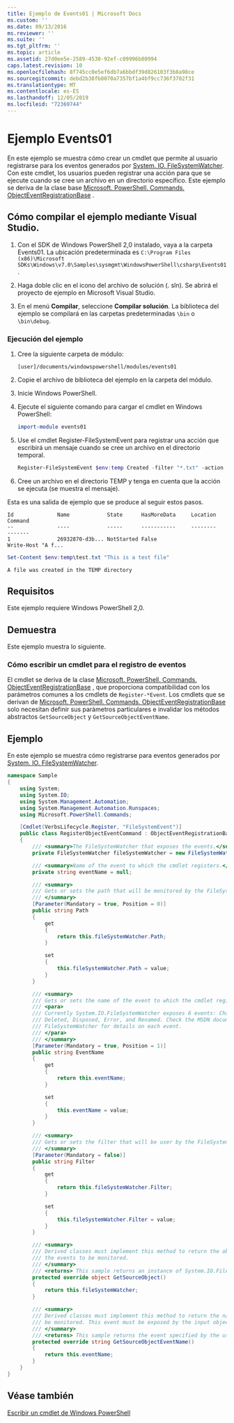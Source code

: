 ```yaml
---
title: Ejemplo de Events01 | Microsoft Docs
ms.custom: ''
ms.date: 09/13/2016
ms.reviewer: ''
ms.suite: ''
ms.tgt_pltfrm: ''
ms.topic: article
ms.assetid: 27d0ee5e-2589-4530-92ef-c09996b80994
caps.latest.revision: 10
ms.openlocfilehash: 8f745cc0e5ef6db7a6bbdf39d826103f3b8a98ce
ms.sourcegitcommit: debd2b38fb8070a7357bf1a4bf9cc736f3702f31
ms.translationtype: MT
ms.contentlocale: es-ES
ms.lasthandoff: 12/05/2019
ms.locfileid: "72369744"
---
```

# <a name="events01-sample"></a>Ejemplo Events01

En este ejemplo se muestra cómo crear un cmdlet que permite al usuario registrarse para los eventos generados por [System. IO. FileSystemWatcher](/dotnet/api/System.IO.FileSystemWatcher).
Con este cmdlet, los usuarios pueden registrar una acción para que se ejecute cuando se cree un archivo en un directorio específico.
Este ejemplo se deriva de la clase base [Microsoft. PowerShell. Commands. ObjectEventRegistrationBase](/dotnet/api/Microsoft.PowerShell.Commands.ObjectEventRegistrationBase) .

## <a name="how-to-build-the-sample-by-using-visual-studio"></a>Cómo compilar el ejemplo mediante Visual Studio.

1. Con el SDK de Windows PowerShell 2,0 instalado, vaya a la carpeta Events01.
   La ubicación predeterminada es `C:\Program Files (x86)\Microsoft SDKs\Windows\v7.0\Samples\sysmgmt\WindowsPowerShell\csharp\Events01`.

2. Haga doble clic en el icono del archivo de solución (. sln).
   Se abrirá el proyecto de ejemplo en Microsoft Visual Studio.

3. En el menú **Compilar**, seleccione **Compilar solución**.
   La biblioteca del ejemplo se compilará en las carpetas predeterminadas `\bin` o `\bin\debug`.

### <a name="how-to-run-the-sample"></a>Ejecución del ejemplo

1. Cree la siguiente carpeta de módulo:

    `[user]/documents/windowspowershell/modules/events01`

2. Copie el archivo de biblioteca del ejemplo en la carpeta del módulo.

3. Inicie Windows PowerShell.

4. Ejecute el siguiente comando para cargar el cmdlet en Windows PowerShell:

    ```powershell
    import-module events01
    ```

5. Use el cmdlet Register-FileSystemEvent para registrar una acción que escribirá un mensaje cuando se cree un archivo en el directorio temporal.

    ```powershell
    Register-FileSystemEvent $env:temp Created -filter "*.txt" -action { Write-Host "A file was created in the TEMP directory" }
    ```

6. Cree un archivo en el directorio TEMP y tenga en cuenta que la acción se ejecuta (se muestra el mensaje).

Esta es una salida de ejemplo que se produce al seguir estos pasos.

```output
Id              Name            State      HasMoreData     Location             Command
--              ----            -----      -----------     --------             -------
1               26932870-d3b... NotStarted False                                 Write-Host "A f...

```

```powershell
Set-Content $env:temp\test.txt "This is a test file"
```

```output
A file was created in the TEMP directory
```

## <a name="requirements"></a>Requisitos

Este ejemplo requiere Windows PowerShell 2,0.

## <a name="demonstrates"></a>Demuestra

Este ejemplo muestra lo siguiente.

### <a name="how-to-write-a-cmdlet-for-event-registration"></a>Cómo escribir un cmdlet para el registro de eventos

El cmdlet se deriva de la clase [Microsoft. PowerShell. Commands. ObjectEventRegistrationBase](/dotnet/api/Microsoft.PowerShell.Commands.ObjectEventRegistrationBase) , que proporciona compatibilidad con los parámetros comunes a los cmdlets de `Register-*Event`.
Los cmdlets que se derivan de [Microsoft. PowerShell. Commands. ObjectEventRegistrationBase](/dotnet/api/Microsoft.PowerShell.Commands.ObjectEventRegistrationBase) solo necesitan definir sus parámetros particulares e invalidar los métodos abstractos `GetSourceObject` y `GetSourceObjectEventName`.

## <a name="example"></a>Ejemplo

En este ejemplo se muestra cómo registrarse para eventos generados por [System. IO. FileSystemWatcher](/dotnet/api/System.IO.FileSystemWatcher).

```csharp
namespace Sample
{
    using System;
    using System.IO;
    using System.Management.Automation;
    using System.Management.Automation.Runspaces;
    using Microsoft.PowerShell.Commands;

    [Cmdlet(VerbsLifecycle.Register, "FileSystemEvent")]
    public class RegisterObjectEventCommand : ObjectEventRegistrationBase
    {
        /// <summary>The FileSystemWatcher that exposes the events.</summary>
        private FileSystemWatcher fileSystemWatcher = new FileSystemWatcher();

        /// <summary>Name of the event to which the cmdlet registers.</summary>
        private string eventName = null;

        /// <summary>
        /// Gets or sets the path that will be monitored by the FileSystemWatcher.
        /// </summary>
        [Parameter(Mandatory = true, Position = 0)]
        public string Path
        {
            get
            {
                return this.fileSystemWatcher.Path;
            }

            set
            {
                this.fileSystemWatcher.Path = value;
            }
        }

        /// <summary>
        /// Gets or sets the name of the event to which the cmdlet registers.
        /// <para>
        /// Currently System.IO.FileSystemWatcher exposes 6 events: Changed, Created,
        /// Deleted, Disposed, Error, and Renamed. Check the MSDN documentation of
        /// FileSystemWatcher for details on each event.
        /// </para>
        /// </summary>
        [Parameter(Mandatory = true, Position = 1)]
        public string EventName
        {
            get
            {
                return this.eventName;
            }

            set
            {
                this.eventName = value;
            }
        }

        /// <summary>
        /// Gets or sets the filter that will be user by the FileSystemWatcher.
        /// </summary>
        [Parameter(Mandatory = false)]
        public string Filter
        {
            get
            {
                return this.fileSystemWatcher.Filter;
            }

            set
            {
                this.fileSystemWatcher.Filter = value;
            }
        }

        /// <summary>
        /// Derived classes must implement this method to return the object that generates
        /// the events to be monitored.
        /// </summary>
        /// <returns> This sample returns an instance of System.IO.FileSystemWatcher</returns>
        protected override object GetSourceObject()
        {
            return this.fileSystemWatcher;
        }

        /// <summary>
        /// Derived classes must implement this method to return the name of the event to
        /// be monitored. This event must be exposed by the input object.
        /// </summary>
        /// <returns> This sample returns the event specified by the user with the -EventName parameter.</returns>
        protected override string GetSourceObjectEventName()
        {
            return this.eventName;
        }
    }
}
```

## <a name="see-also"></a>Véase también

[Escribir un cmdlet de Windows PowerShell](writing-a-windows-powershell-cmdlet.md)